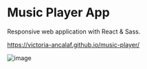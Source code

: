 # Music Player App

Responsive web application with React & Sass.

https://victoria-ancalaf.github.io/music-player/

![image](https://github.com/victoria-ancalaf/music-player/assets/66445380/5b7c1bfd-c30d-4922-9b93-bcfe1611d515)
